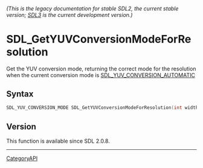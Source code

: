 ###### (This is the legacy documentation for stable SDL2, the current stable version; [SDL3](https://wiki.libsdl.org/SDL3/) is the current development version.)
# SDL_GetYUVConversionModeForResolution

Get the YUV conversion mode, returning the correct mode for the resolution when the current conversion mode is [SDL_YUV_CONVERSION_AUTOMATIC](SDL_YUV_CONVERSION_AUTOMATIC) 

## Syntax

```c
SDL_YUV_CONVERSION_MODE SDL_GetYUVConversionModeForResolution(int width, int height);

```

## Version

This function is available since SDL 2.0.8.

----
[CategoryAPI](CategoryAPI)

